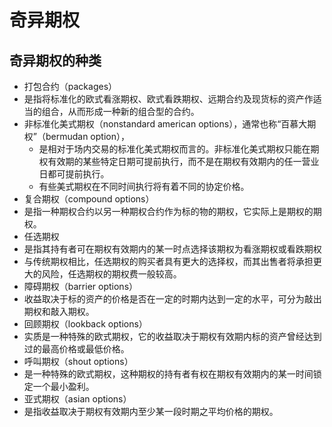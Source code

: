 # 奇异期权

## 奇异期权的种类

- 打包合约（packages）
 - 是指将标准化的欧式看涨期权、欧式看跌期权、远期合约及现货标的资产作适当的组合，从而形成一种新的组合型的合约。
- 非标准化美式期权（nonstandard american options），通常也称“百慕大期权”（bermudan option），
  - 是相对于场内交易的标准化美式期权而言的。非标准化美式期权只能在期权有效期的某些特定日期可提前执行，而不是在期权有效期内的任一营业日都可提前执行。
  - 有些美式期权在不同时间执行将有着不同的协定价格。
- 复合期权（compound options）
 - 是指一种期权合约以另一种期权合约作为标的物的期权，它实际上是期权的期权。
- 任选期权
 - 是指其持有者可在期权有效期内的某一时点选择该期权为看涨期权或看跌期权
 - 与传统期权相比，任选期权的购买者具有更大的选择权，而其出售者将承担更大的风险，任选期权的期权费一般较高。
- 障碍期权（barrier options）
 - 收益取决于标的资产的价格是否在一定的时期内达到一定的水平，可分为敲出期权和敲入期权。
- 回顾期权（lookback options）
 - 实质是一种特殊的欧式期权，它的收益取决于期权有效期内标的资产曾经达到过的最高价格或最低价格。
- 呼叫期权（shout options）
 - 是一种特殊的欧式期权，这种期权的持有者有权在期权有效期内的某一时间锁定一个最小盈利。
- 亚式期权（asian options）
 - 是指收益取决于期权有效期内至少某一段时期之平均价格的期权。
